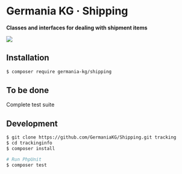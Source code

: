 # Germania KG · Shipping

**Classes and interfaces for dealing with shipment items**

![](https://img.shields.io/packagist/php-v/germania-kg/tracking.svg)


## Installation

```bash
$ composer require germania-kg/shipping
```



## To be done

Complete test suite



## Development

```bash
$ git clone https://github.com/GermaniaKG/Shipping.git tracking
$ cd trackinginfo
$ composer install

# Run PhpUnit
$ composer test
```

